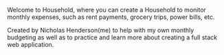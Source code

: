 Welcome to Household, where you can create a Household to monitor monthly expenses, such as rent payments, grocery trips, power bills, etc.

Created by Nicholas Henderson(me) to help with my own monthly budgeting as well as to practice and learn more about creating a full stack web application.
